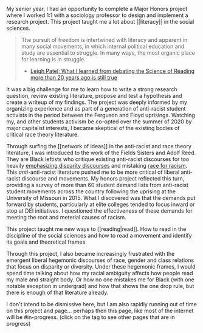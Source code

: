 My senior year, I had an opportunity to complete a Major Honors project where I worked 1:1 with a sociology professor to design and implement a research project. This project taught me a lot about [[literacy]] in the social sciences. 

>The pursuit of freedom is intertwined with literacy and apparent in many social movements, in which internal political education and study are essential to struggle. In many ways, the most organic place for learning is in struggle.
>- [Leigh Patel; What I learned from debating the Science of Reading more than 20 years ago is still true](https://decolonizing.net/2023/09/25/what-i-learned-from-debating-the-science-of-reading-more-than-20-years-ago-is-still-true/)

It was a big challenge for me to learn how to write a strong research question, review existing literature, propose and test a hypothesis and create a writeup of my findings. The project was deeply informed by my organizing experience and as part of a generation of anti-racist student activists in the period between the Ferguson and Floyd uprisings. Watching my, and other students activism be co-opted over the summer of 2020 by major capitalist interests, I became skeptical of the existing bodies of critical race theory literature.

Through surfing the [[network of ideas]] in the anti-racist and race theory literature, I was  introduced to the work of the Fields Sisters and Adolf Reed. They are Black leftists who critique existing anti-racist discourses for too heavily [emphasizing disparity discourses](https://nonsite.org/the-trouble-with-disparity/) and mistaking [race for racism](https://www.versobooks.com/products/2270-racecraft). This *anti*-anti-racist literature pushed me to be more critical of liberal anti-racist discourse and movements. My honors project reflected this turn, providing a survey of more than 60 student demand lists from anti-racist student movements across the country following the uprising at the University of Missouri in 2015. What I discovered was that the demands put forward by students, particularly at elite colleges tended to focus inward or stop at DEI initiatives. I questioned the effectiveness of these demands for meeting the root and meterial causes of racism.

This project taught me new ways to [[reading|read]]. How to read in the discipline of the social sciences and how to read a movement and identify its goals and theoretical frames.

Through this project, I also became increasingly frustrated with the emergent liberal hegemonic discourses of race, gender and class relations that focus on disparity or diversity. Under these hegemonic frames, I would spend time talking about how my racial ambiguity affects how people read my male and straight body. Or how no one mistakes me for Black (with one notable exception in undergrad) and how that shows the one drop rule, but there is enough of that literature already.

I don't intend to be dismissive here, but I am also rapidly running out of time on this project and page... perhaps then this page, like most of the internet will be #in-progress. (click on the tag to see other pages that are in progress)
